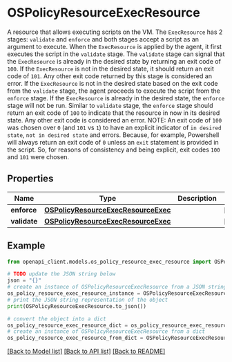 # OSPolicyResourceExecResource

A resource that allows executing scripts on the VM. The `ExecResource` has 2 stages: `validate` and `enforce` and both stages accept a script as an argument to execute. When the `ExecResource` is applied by the agent, it first executes the script in the `validate` stage. The `validate` stage can signal that the `ExecResource` is already in the desired state by returning an exit code of `100`. If the `ExecResource` is not in the desired state, it should return an exit code of `101`. Any other exit code returned by this stage is considered an error. If the `ExecResource` is not in the desired state based on the exit code from the `validate` stage, the agent proceeds to execute the script from the `enforce` stage. If the `ExecResource` is already in the desired state, the `enforce` stage will not be run. Similar to `validate` stage, the `enforce` stage should return an exit code of `100` to indicate that the resource in now in its desired state. Any other exit code is considered an error. NOTE: An exit code of `100` was chosen over `0` (and `101` vs `1`) to have an explicit indicator of `in desired state`, `not in desired state` and errors. Because, for example, Powershell will always return an exit code of `0` unless an `exit` statement is provided in the script. So, for reasons of consistency and being explicit, exit codes `100` and `101` were chosen.

## Properties

Name | Type | Description | Notes
------------ | ------------- | ------------- | -------------
**enforce** | [**OSPolicyResourceExecResourceExec**](OSPolicyResourceExecResourceExec.md) |  | [optional] 
**validate** | [**OSPolicyResourceExecResourceExec**](OSPolicyResourceExecResourceExec.md) |  | [optional] 

## Example

```python
from openapi_client.models.os_policy_resource_exec_resource import OSPolicyResourceExecResource

# TODO update the JSON string below
json = "{}"
# create an instance of OSPolicyResourceExecResource from a JSON string
os_policy_resource_exec_resource_instance = OSPolicyResourceExecResource.from_json(json)
# print the JSON string representation of the object
print(OSPolicyResourceExecResource.to_json())

# convert the object into a dict
os_policy_resource_exec_resource_dict = os_policy_resource_exec_resource_instance.to_dict()
# create an instance of OSPolicyResourceExecResource from a dict
os_policy_resource_exec_resource_from_dict = OSPolicyResourceExecResource.from_dict(os_policy_resource_exec_resource_dict)
```
[[Back to Model list]](../README.md#documentation-for-models) [[Back to API list]](../README.md#documentation-for-api-endpoints) [[Back to README]](../README.md)



